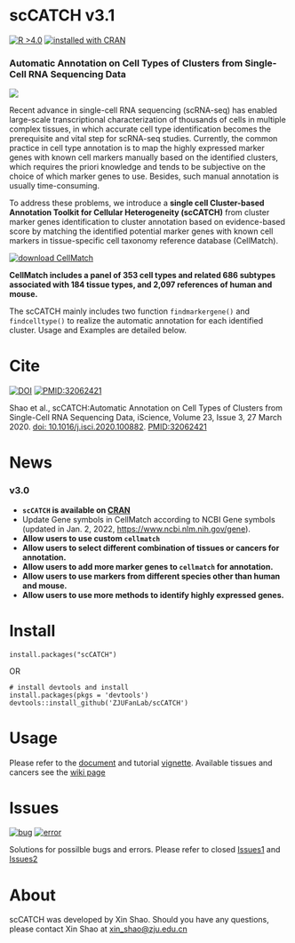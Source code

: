 # scCATCH v3.1
[![R >4.0](https://img.shields.io/badge/R-%3E%3D4.0-brightgreen)](https://www.r-project.org/) <a href='#cran'>![installed with CRAN](https://img.shields.io/badge/installed%20with-CRAN-blue)</a> 

### Automatic Annotation on Cell Types of Clusters from Single-Cell RNA Sequencing Data

<img src='https://github.com/ZJUFanLab/scCATCH_performance_comparison/blob/master/Overview.png'>

Recent advance in single-cell RNA sequencing (scRNA-seq) has enabled large-scale transcriptional characterization of thousands of cells in multiple complex tissues, in which accurate cell type identification becomes the prerequisite and vital step for scRNA-seq studies. Currently, the common practice in cell type annotation is to map the highly expressed marker genes with known cell markers manually based on the identified clusters, which requires the priori knowledge and tends to be subjective on the choice of which marker genes to use. Besides, such manual annotation is usually time-consuming.

To address these problems, we introduce a __single cell Cluster-based Annotation Toolkit for Cellular Heterogeneity (scCATCH)__ from cluster marker genes identification to cluster annotation based on evidence-based score by matching the identified potential marker genes with known cell markers in tissue-specific cell taxonomy reference database (CellMatch).

[![download CellMatch](https://img.shields.io/badge/download-CellMatch-orange.svg)](https://github.com/ZJUFanLab/scCATCH/tree/master/data)

__CellMatch includes a panel of 353 cell types and related 686 subtypes associated with 184 tissue types, and 2,097 references of human and mouse.__

The scCATCH mainly includes two function `findmarkergene()` and `findcelltype()` to realize the automatic annotation for each identified cluster. Usage and Examples are detailed below.

# Cite
[![DOI](https://img.shields.io/badge/DOI-10.1016%2Fj.isci.2020.100882-brightgreen.svg)](https://www.sciencedirect.com/science/article/pii/S2589004220300663) [![PMID:32062421](https://img.shields.io/badge/PMID-32062421-blue.svg)](https://pubmed.ncbi.nlm.nih.gov/32062421/)

Shao et al., scCATCH:Automatic Annotation on Cell Types of Clusters from Single-Cell RNA Sequencing Data, iScience, Volume 23, Issue 3, 27 March 2020. [doi: 10.1016/j.isci.2020.100882](https://www.sciencedirect.com/science/article/pii/S2589004220300663). [PMID:32062421](https://pubmed.ncbi.nlm.nih.gov/32062421/)

# <a name='cran'>News</a>
### v3.0
- __`scCATCH` is available on [CRAN](https://CRAN.R-project.org/package=scCATCH)__
- Update Gene symbols in CellMatch according to NCBI Gene symbols (updated in Jan. 2, 2022, https://www.ncbi.nlm.nih.gov/gene).
- __Allow users to use custom `cellmatch`__
- __Allow users to select different combination of tissues or cancers for annotation.__
- __Allow users to add more marker genes to `cellmatch` for annotation.__
- __Allow users to use markers from different species other than human and mouse.__
- __Allow users to use more methods to identify highly expressed genes.__

# Install
```
install.packages("scCATCH")
```
OR
```
# install devtools and install
install.packages(pkgs = 'devtools')
devtools::install_github('ZJUFanLab/scCATCH')
```

# Usage
Please refer to the [document](https://raw.githack.com/ZJUFanLab/scCATCH/master/vignettes/scCATCH.pdf) and tutorial [vignette](https://raw.githack.com/ZJUFanLab/scCATCH/master/vignettes/tutorial.html). Available tissues and cancers see the [wiki page](https://github.com/ZJUFanLab/scCATCH/wiki)

# Issues
[![bug](https://img.shields.io/badge/reported-bug-orange.svg)](https://github.com/ZJUFanLab/scCATCH/issues?q=is%3Aissue+is%3Aclosed) [![error](https://img.shields.io/badge/reported-error-red.svg)](https://github.com/ZJUFanLab/scCATCH/issues?q=is%3Aissue+is%3Aclosed)

Solutions for possilble bugs and errors. Please refer to closed [Issues1](https://github.com/ZJUFanLab/scCATCH/issues?q=is%3Aissue+is%3Aclosed) and [Issues2](https://github.com/ZJUFanLab/scCATCH_performance_comparison/issues?q=is%3Aissue+is%3Aclosed)

# About
scCATCH was developed by Xin Shao. Should you have any questions, please contact Xin Shao at xin_shao@zju.edu.cn
